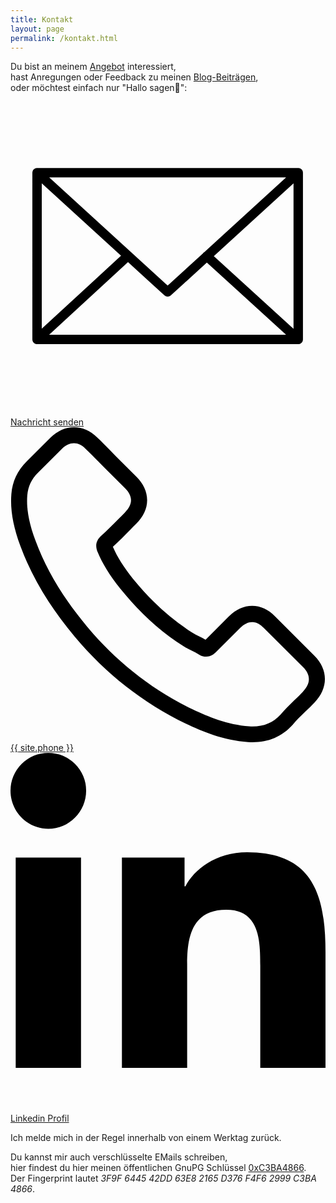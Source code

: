 ```yaml
---
title: Kontakt
layout: page
permalink: /kontakt.html
---
```

Du bist an meinem [Angebot](/#mein-angebot) interessiert,   
hast Anregungen oder Feedback zu meinen [Blog-Beiträgen](/blog.html),    
oder möchtest einfach nur "Hallo sagen👋": 

<a href="mailto:florian@latzel.io" title="Mail"><svg aria-hidden="true" data-icon="email" class="svg-icon grey email" role="img" viewBox="0 0 100.354 100.352"><path d="M93.09,76.224c0.047-0.145,0.079-0.298,0.079-0.459V22.638c0-0.162-0.032-0.316-0.08-0.462 c-0.007-0.02-0.011-0.04-0.019-0.06c-0.064-0.171-0.158-0.325-0.276-0.46c-0.008-0.009-0.009-0.02-0.017-0.029 c-0.005-0.005-0.011-0.007-0.016-0.012c-0.126-0.134-0.275-0.242-0.442-0.323c-0.013-0.006-0.023-0.014-0.036-0.02 c-0.158-0.071-0.33-0.111-0.511-0.123c-0.018-0.001-0.035-0.005-0.053-0.005c-0.017-0.001-0.032-0.005-0.049-0.005H8.465 c-0.017,0-0.033,0.004-0.05,0.005c-0.016,0.001-0.032,0.004-0.048,0.005c-0.183,0.012-0.358,0.053-0.518,0.125 c-0.01,0.004-0.018,0.011-0.028,0.015c-0.17,0.081-0.321,0.191-0.448,0.327c-0.005,0.005-0.011,0.006-0.016,0.011 c-0.008,0.008-0.009,0.019-0.017,0.028c-0.118,0.135-0.213,0.29-0.277,0.461c-0.008,0.02-0.012,0.04-0.019,0.061 c-0.048,0.146-0.08,0.3-0.08,0.462v53.128c0,0.164,0.033,0.32,0.082,0.468c0.007,0.02,0.011,0.039,0.018,0.059 c0.065,0.172,0.161,0.327,0.28,0.462c0.007,0.008,0.009,0.018,0.016,0.026c0.006,0.007,0.014,0.011,0.021,0.018 c0.049,0.051,0.103,0.096,0.159,0.14c0.025,0.019,0.047,0.042,0.073,0.06c0.066,0.046,0.137,0.083,0.21,0.117 c0.018,0.008,0.034,0.021,0.052,0.028c0.181,0.077,0.38,0.121,0.589,0.121h83.204c0.209,0,0.408-0.043,0.589-0.121 c0.028-0.012,0.054-0.03,0.081-0.044c0.062-0.031,0.124-0.063,0.181-0.102c0.03-0.021,0.057-0.048,0.086-0.071 c0.051-0.041,0.101-0.082,0.145-0.129c0.008-0.008,0.017-0.014,0.025-0.022c0.008-0.009,0.01-0.021,0.018-0.03 c0.117-0.134,0.211-0.288,0.275-0.458C93.078,76.267,93.083,76.246,93.09,76.224z M9.965,26.04l25.247,23.061L9.965,72.346V26.04z M61.711,47.971c-0.104,0.068-0.214,0.125-0.301,0.221c-0.033,0.036-0.044,0.083-0.073,0.121l-11.27,10.294L12.331,24.138h75.472 L61.711,47.971z M37.436,51.132l11.619,10.613c0.287,0.262,0.649,0.393,1.012,0.393s0.725-0.131,1.011-0.393l11.475-10.481 l25.243,23.002H12.309L37.436,51.132z M64.778,49.232L90.169,26.04v46.33L64.778,49.232z"></path></svg> Nachricht senden</a>    
<a href="tel:{{ site.phone }}"><svg class="svg-icon phone" viewBox="0 0 482.6 482.6" style="enable-background:new 0 0 482.6 482.6;" xml:space="preserve"><path d="M98.339,320.8c47.6,56.9,104.9,101.7,170.3,133.4c24.9,11.8,58.2,25.8,95.3,28.2c2.3,0.1,4.5,0.2,6.8,0.2 c24.9,0,44.9-8.6,61.2-26.3c0.1-0.1,0.3-0.3,0.4-0.5c5.8-7,12.4-13.3,19.3-20c4.7-4.5,9.5-9.2,14.1-14 c21.3-22.2,21.3-50.4-0.2-71.9l-60.1-60.1c-10.2-10.6-22.4-16.2-35.2-16.2c-12.8,0-25.1,5.6-35.6,16.1l-35.8,35.8 c-3.3-1.9-6.7-3.6-9.9-5.2c-4-2-7.7-3.9-11-6c-32.6-20.7-62.2-47.7-90.5-82.4c-14.3-18.1-23.9-33.3-30.6-48.8 c9.4-8.5,18.2-17.4,26.7-26.1c3-3.1,6.1-6.2,9.2-9.3c10.8-10.8,16.6-23.3,16.6-36s-5.7-25.2-16.6-36l-29.8-29.8 c-3.5-3.5-6.8-6.9-10.2-10.4c-6.6-6.8-13.5-13.8-20.3-20.1c-10.3-10.1-22.4-15.4-35.2-15.4c-12.7,0-24.9,5.3-35.6,15.5l-37.4,37.4 c-13.6,13.6-21.3,30.1-22.9,49.2c-1.9,23.9,2.5,49.3,13.9,80C32.739,229.6,59.139,273.7,98.339,320.8z M25.739,104.2 c1.2-13.3,6.3-24.4,15.9-34l37.2-37.2c5.8-5.6,12.2-8.5,18.4-8.5c6.1,0,12.3,2.9,18,8.7c6.7,6.2,13,12.7,19.8,19.6 c3.4,3.5,6.9,7,10.4,10.6l29.8,29.8c6.2,6.2,9.4,12.5,9.4,18.7s-3.2,12.5-9.4,18.7c-3.1,3.1-6.2,6.3-9.3,9.4 c-9.3,9.4-18,18.3-27.6,26.8c-0.2,0.2-0.3,0.3-0.5,0.5c-8.3,8.3-7,16.2-5,22.2c0.1,0.3,0.2,0.5,0.3,0.8 c7.7,18.5,18.4,36.1,35.1,57.1c30,37,61.6,65.7,96.4,87.8c4.3,2.8,8.9,5,13.2,7.2c4,2,7.7,3.9,11,6c0.4,0.2,0.7,0.4,1.1,0.6 c3.3,1.7,6.5,2.5,9.7,2.5c8,0,13.2-5.1,14.9-6.8l37.4-37.4c5.8-5.8,12.1-8.9,18.3-8.9c7.6,0,13.8,4.7,17.7,8.9l60.3,60.2 c12,12,11.9,25-0.3,37.7c-4.2,4.5-8.6,8.8-13.3,13.3c-7,6.8-14.3,13.8-20.9,21.7c-11.5,12.4-25.2,18.2-42.9,18.2 c-1.7,0-3.5-0.1-5.2-0.2c-32.8-2.1-63.3-14.9-86.2-25.8c-62.2-30.1-116.8-72.8-162.1-127c-37.3-44.9-62.4-86.7-79-131.5 C28.039,146.4,24.139,124.3,25.739,104.2z"/></svg> {{ site.phone }}</a>    
<a href="https://de.linkedin.com/in/florianlatzel/de" title="LinkedIn"> <svg aria-hidden="true" focusable="false" data-prefix="fab" data-icon="linkedin-in" class="svg-icon grey linkedin" role="img" viewBox="0 0 448 512"><path d="M100.28 448H7.4V148.9h92.88zM53.79 108.1C24.09 108.1 0 83.5 0 53.8a53.79 53.79 0 0 1 107.58 0c0 29.7-24.1 54.3-53.79 54.3zM447.9 448h-92.68V302.4c0-34.7-.7-79.2-48.29-79.2-48.29 0-55.69 37.7-55.69 76.7V448h-92.78V148.9h89.08v40.8h1.3c12.4-23.5 42.69-48.3 87.88-48.3 94 0 111.28 61.9 111.28 142.3V448z"></path></svg> Linkedin Profil</a>
	
Ich melde mich in der Regel innerhalb von einem Werktag zurück.

Du kannst mir auch verschlüsselte EMails schreiben,   
hier findest du hier meinen öffentlichen GnuPG Schlüssel [0xC3BA4866](
/assets/files/3F9F644542DD63E82165D376F4F62999C3BA4866.asc).   
Der Fingerprint lautet *3F9F 6445 42DD 63E8 2165 D376 F4F6 2999 C3BA 4866*.
